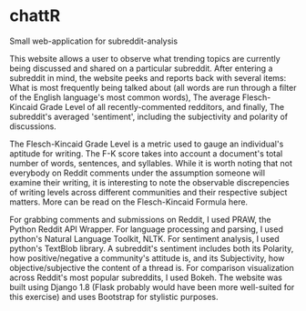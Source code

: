 # chattR

Small web-application for subreddit-analysis

This website allows a user to observe what trending topics are currently being discussed and shared on a particular subreddit. After entering a subreddit in mind, the website peeks and reports back with several items: 
	 What is most frequently being talked about (all words are run through a filter of the English language's most common words),
		The average Flesch-Kincaid Grade Level of all recently-commented redditors, and finally,
		The subreddit's averaged 'sentiment', including the subjectivity and polarity of discussions.
	


The Flesch-Kincaid Grade Level is a metric used to gauge an individual's aptitude for writing. The F-K score takes into account a document's total number of words, sentences, and syllables. While it is worth noting that not everybody on Reddit comments under the assumption someone will examine their writing, it is interesting to note the observable discrepencies of writing levels across different communities and their respective subject matters. More can be read on the Flesch-Kincaid Formula here.



For grabbing comments and submissions on Reddit, I used PRAW, the Python Reddit API Wrapper. For language processing and parsing, I used python's Natural Language Toolkit, NLTK. For sentiment analysis, I used python's TextBlob library. A subreddit's sentiment includes both its Polarity, how positive/negative a community's attitude is, and its Subjectivity, how objective/subjective the content of a thread is. For comparison visualization across Reddit's most popular subreddits, I used Bokeh. The website was built using Django 1.8 (Flask probably would have been more well-suited for this exercise) and uses Bootstrap for stylistic purposes.
